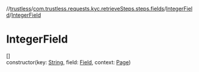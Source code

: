 //[trustless](../../../index.md)/[com.trustless.requests.kyc.retrieveSteps.steps.fields](../index.md)/[IntegerField](index.md)/[IntegerField](-integer-field.md)

# IntegerField

[]\
constructor(key: [String](https://kotlinlang.org/api/latest/jvm/stdlib/kotlin/-string/index.html), field: [Field](../../com.trustless.requests.kyc.retrieveSteps/-field/index.md), context: [Page](../../com.trustless.requests.kyc.retrieveSteps.steps/-page/index.md))
